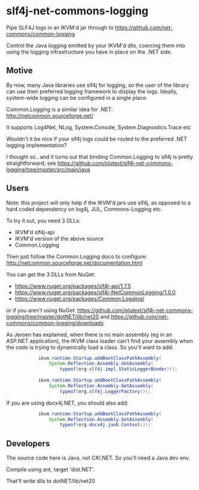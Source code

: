 # slf4j-net-commons-logging

Pipe SLF4J logs in an IKVM'd jar through to https://github.com/net-commons/common-logging

Control the Java logging emitted by your
IKVM'd dlls, coercing them into using the logging infrastructure
you have in place on the .NET side.

## Motive

By now, many Java libraries use slf4j for logging, so the user of the
library can use their preferred logging framework to display the logs.
Ideally, system-wide logging can be configured in a single place.

Common.Logging is a similar idea for .NET: http://netcommon.sourceforge.net/

It supports Log4Net, NLog, System.Console, System.Diagnostics.Trace etc

Wouldn't it be nice if your slf4j logs could be routed to the
preferred .NET logging implementation?

I thought so.. and it turns out that binding Common.Logging to slf4j
is pretty straightforward; see 
https://github.com/plutext/slf4j-net-commons-logging/tree/master/src/main/java

## Users

Note: this project will only help if the IKVM'd jars use slf4j, as opposed to
a hard coded dependency on log4j, JUL, Commons-Logging etc.

To try it out, you need 3 DLLs:

- IKVM'd slf4j-api
- IKVM'd version of the above source
- Common.Logging

Then just follow the Common.Logging doco to configure:
http://netcommon.sourceforge.net/documentation.html

You can get the 3 DLLs from NuGet:
- https://www.nuget.org/packages/slf4j-api/1.7.5
- https://www.nuget.org/packages/slf4j-NetCommonLogging/1.0.0
- https://www.nuget.org/packages/Common.Logging/

or if you aren't using NuGet:
https://github.com/plutext/slf4j-net-commons-logging/tree/master/dotNET/lib/net20
and https://github.com/net-commons/common-logging/downloads


As Jeroen has explained, when there is no main assembly (eg in an ASP.NET application), the IKVM class loader can't find your assembly when the code is trying to dynamically load a class. So you'll want to add:
 
```java
            ikvm.runtime.Startup.addBootClassPathAssembly(
                System.Reflection.Assembly.GetAssembly(
                    typeof(org.slf4j.impl.StaticLoggerBinder)));
                    
            ikvm.runtime.Startup.addBootClassPathAssembly(
                System.Reflection.Assembly.GetAssembly(
                    typeof(org.slf4j.LoggerFactory)));
```         

If you are using docx4j.NET, you should also add:

```java
            ikvm.runtime.Startup.addBootClassPathAssembly(
                System.Reflection.Assembly.GetAssembly(
                    typeof(org.docx4j.jaxb.Context)));                    
```         

## Developers

The source code here is Java, not C#/.NET. So you'll need a Java dev env.

Compile using ant, target 'dist.NET'.

That'll write dlls to dotNET/lib/net20    


                    

